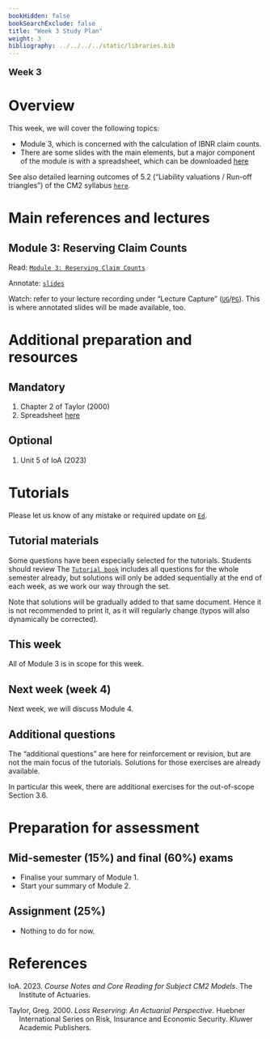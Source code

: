 ```yaml
---
bookHidden: false
bookSearchExclude: false
title: "Week 3 Study Plan"
weight: 3
bibliography: ../../../../static/libraries.bib
---
```


<p style="font-size:18px;font-weight:bold;">
Week 3
</p>

# Overview

This week, we will cover the following topics:

- Module 3, which is concerned with the calculation of IBNR claim counts.
- There are some slides with the main elements, but a major component of the module is with a spreadsheet, which can be downloaded [here](https://canvas.lms.unimelb.edu.au/courses/191080/modules/items/5059291)

<!-- Here is the end of week 2 video, which introduces week 3: -->
<!--  -->
<!-- <iframe height="420" width="640" allowfullscreen frameborder=0 src="https://echo360.net.au/media/5788e954-d697-4105-923f-33a8c74e5ae3/public?autoplay=false&automute=false"></iframe> -->
<!--  -->
<!-- <p style="font-size:10px;color: rgb(252, 156, 249);"> If you wish to watch the embedded videos from Lecture Capture, you need to have logged in and <a href="https://canvas.lms.unimelb.edu.au/courses/150864/external_tools/701">entered Lecture Capture</a> via Canvas once for each session. This is to restrict access to students enrolled at the University of Melbourne only. </p> -->

See also detailed learning outcomes of 5.2 (“Liability valuations / Run-off triangles”) of the CM2 syllabus [`here`](../../0-subject-guide/SILO).

# Main references and lectures

## Module 3: Reserving Claim Counts

Read: [`Module 3: Reserving Claim Counts`](../../2-reserving/m3-reserving-claim-counts/)

Annotate: [`slides`](../../../output/23-Top-M3-lec.pdf)

Watch: refer to your lecture recording under “Lecture Capture” ([`UG`](https://canvas.lms.unimelb.edu.au/courses/153686/external_tools/701)/[`PG`](https://canvas.lms.unimelb.edu.au/courses/154246/external_tools/701)). This is where annotated slides will be made available, too.

# Additional preparation and resources

## Mandatory

1.  Chapter 2 of Taylor (2000)
2.  Spreadsheet [here](https://canvas.lms.unimelb.edu.au/courses/191080/modules/items/5059291)

## Optional

1.  Unit 5 of IoA (2023)

# Tutorials

Please let us know of any mistake or required update on [`Ed`](https://canvas.lms.unimelb.edu.au/courses/191080/external_tools/5837?display=borderless).

<!-- ## Pre-Tutorial work -->
<!-- Please study those questions **before** the tutorial. -->
<!-- Pre-Tutorial exercises are available in the [``Pre-Tutorial book``](https://canvas.lms.unimelb.edu.au/courses/173733/modules/items/4464391), which already includes solutions. It is recommended to attempt the questions *before* looking at the solutions -->

## Tutorial materials

Some questions have been especially selected for the tutorials. Students should review The [`Tutorial book`]() includes all questions for the whole semester already, but solutions will only be added sequentially at the end of each week, as we work our way through the set.

Note that solutions will be gradually added to that same document. Hence it is not recommended to print it, as it will regularly change (typos will also dynamically be corrected).

## This week

All of Module 3 is in scope for this week.

<!-- A recording will be made available at the end of the week. -->
<!-- Here is the recording available for Week 3 from William: -->
<!--  -->
<!-- <iframe height="420" width="640" allowfullscreen frameborder=0 src="https://echo360.net.au/media/71c0b08b-80da-4777-b6d7-b8e2af0b4c26/public?autoplay=false&automute=false"></iframe> -->
<!--  -->
<!-- Here is the recording available for Week 3 from Eric: -->
<!--  -->
<!-- <iframe height="420" width="640" allowfullscreen frameborder=0 src="https://echo360.net.au/media/6f1c6fc6-a83f-4700-9285-14b09a8d8918/public?autoplay=false&automute=false"></iframe> -->
<!--  -->
<!-- <p style="font-size:10px;color: rgb(252, 156, 249);"> If you wish to watch the embedded videos from Lecture Capture, you need to have logged in and <a href="https://canvas.lms.unimelb.edu.au/courses/145406/external_tools/701">entered Lecture Capture</a> via Canvas once for each session. This is to restrict access to students enrolled at the University of Melbourne only. </p> -->

## Next week (week 4)

Next week, we will discuss Module 4.

## Additional questions

The “additional questions” are here for reinforcement or revision, but are not the main focus of the tutorials. Solutions for those exercises are already available.

In particular this week, there are additional exercises for the out-of-scope Section 3.6.

# Preparation for assessment

## Mid-semester (15%) and final (60%) exams

<!-- install.packages("devtools") -->
<!-- devtools::install_github("hadley/emo") -->

- Finalise your summary of Module 1.
- Start your summary of Module 2.

## Assignment (25%)

- Nothing to do for now.

# References

<div id="refs" class="references csl-bib-body hanging-indent">

<div id="ref-IoA23" class="csl-entry">

IoA. 2023. *Course Notes and Core Reading for Subject CM2 Models*. The Institute of Actuaries.

</div>

<div id="ref-Tay00" class="csl-entry">

Taylor, Greg. 2000. *Loss Reserving: An Actuarial Perspective*. Huebner International Series on Risk, Insurance and Economic Security. Kluwer Academic Publishers.

</div>

</div>
